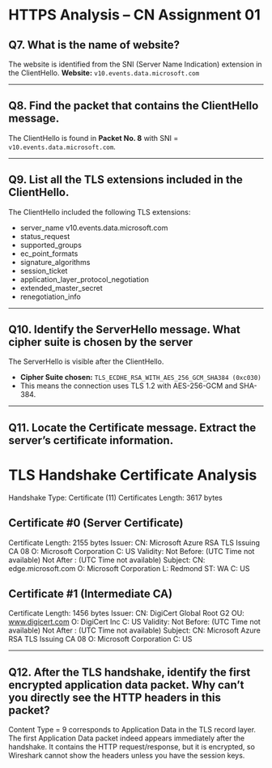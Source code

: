 # HTTPS Analysis – CN Assignment 01

## Q7. What is the name of website?
The website is identified from the SNI (Server Name Indication) extension in the ClientHello.
**Website:** `v10.events.data.microsoft.com`

---


## Q8. Find the packet that contains the ClientHello message.
The ClientHello is found in **Packet No. 8** with SNI = `v10.events.data.microsoft.com`.

---

## Q9. List all the TLS extensions included in the ClientHello.
The ClientHello included the following TLS extensions:

- server_name v10.events.data.microsoft.com
- status_request 
- supported_groups 
- ec_point_formats
- signature_algorithms 
- session_ticket
- application_layer_protocol_negotiation 
- extended_master_secret 
- renegotiation_info

 ---

 ## Q10. Identify the ServerHello message. What cipher suite is chosen by the server
 The ServerHello is visible after the ClientHello.  
- **Cipher Suite chosen:** `TLS_ECDHE_RSA_WITH_AES_256_GCM_SHA384 (0xc030)`  
- This means the connection uses TLS 1.2 with AES-256-GCM and SHA-384.

 ---

 
## Q11. Locate the Certificate message. Extract the server’s certificate information.
# TLS Handshake Certificate Analysis

Handshake Type: Certificate (11)
Certificates Length: 3617 bytes

Certificate #0 (Server Certificate)
-----------------------------------
Certificate Length: 2155 bytes
Issuer:
    CN: Microsoft Azure RSA TLS Issuing CA 08
    O: Microsoft Corporation
    C: US
Validity:
    Not Before: (UTC Time not available)
    Not After : (UTC Time not available)
Subject:
    CN: edge.microsoft.com
    O: Microsoft Corporation
    L: Redmond
    ST: WA
    C: US

Certificate #1 (Intermediate CA)
--------------------------------
Certificate Length: 1456 bytes
Issuer:
    CN: DigiCert Global Root G2
    OU: www.digicert.com
    O: DigiCert Inc
    C: US
Validity:
    Not Before: (UTC Time not available)
    Not After : (UTC Time not available)
Subject:
    CN: Microsoft Azure RSA TLS Issuing CA 08
    O: Microsoft Corporation
    C: US


---

## Q12. After the TLS handshake, identify the first encrypted application data packet. Why can’t you directly see the HTTP headers in this packet?
Content Type = 9 corresponds to Application Data in the TLS record layer.
The first Application Data packet indeed appears immediately after the handshake.
It contains the HTTP request/response, but it is encrypted, so Wireshark cannot show the headers unless you have the session keys.



